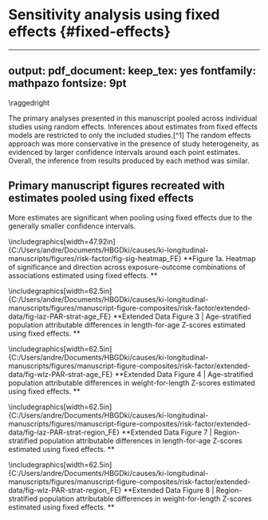 # Sensitivity analysis using fixed effects {#fixed-effects}

---
output:
  pdf_document:
    keep_tex: yes
fontfamily: mathpazo
fontsize: 9pt
---

\raggedright

The primary analyses presented in this manuscript pooled across individual studies using random effects. Inferences about estimates from fixed effects models are restricted to only the included studies.[^1] The random effects approach was more conservative in the presence of study heterogeneity, as evidenced by larger confidence intervals around each point estimates. Overall, the inference from results produced by each method was similar. 



## Primary manuscript figures recreated with estimates pooled using fixed effects

More estimates are significant when pooling using fixed effects due to the generally smaller confidence intervals.


\includegraphics[width=47.92in]{C:/Users/andre/Documents/HBGDki/causes/ki-longitudinal-manuscripts/figures/risk-factor/fig-sig-heatmap_FE} 
**Figure 1a.  Heatmap of significance and direction across exposure-outcome combinations of associations estimated using fixed effects. ** 


\includegraphics[width=62.5in]{C:/Users/andre/Documents/HBGDki/causes/ki-longitudinal-manuscripts/figures/manuscript-figure-composites/risk-factor/extended-data/fig-laz-PAR-strat-age_FE} 
**Extended Data Figure 3 | Age-stratified population attributable differences in length-for-age Z-scores estimated using fixed effects. ** 


\includegraphics[width=62.5in]{C:/Users/andre/Documents/HBGDki/causes/ki-longitudinal-manuscripts/figures/manuscript-figure-composites/risk-factor/extended-data/fig-wlz-PAR-strat-age_FE} 
**Extended Data Figure 4 | Age-stratified population attributable differences in weight-for-length Z-scores estimated using fixed effects. ** 




\includegraphics[width=62.5in]{C:/Users/andre/Documents/HBGDki/causes/ki-longitudinal-manuscripts/figures/manuscript-figure-composites/risk-factor/extended-data/fig-laz-PAR-strat-region_FE} 
**Extended Data Figure 7 | Region-stratified population attributable differences in length-for-age Z-scores estimated using fixed effects. ** 


\includegraphics[width=62.5in]{C:/Users/andre/Documents/HBGDki/causes/ki-longitudinal-manuscripts/figures/manuscript-figure-composites/risk-factor/extended-data/fig-wlz-PAR-strat-region_FE} 
**Extended Data Figure 8 | Region-stratified population attributable differences in weight-for-length Z-scores estimated using fixed effects. ** 
